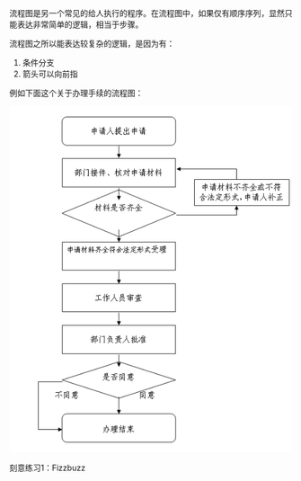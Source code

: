 流程图是另一个常见的给人执行的程序。在流程图中，如果仅有顺序序列，显然只能表达非常简单的逻辑，相当于步骤。

流程图之所以能表达较复杂的逻辑，是因为有：

1. 条件分支
2. 箭头可以向前指

例如下面这个关于办理手续的流程图：

![](/assets/flow-chart.png)








刻意练习1：Fizzbuzz

